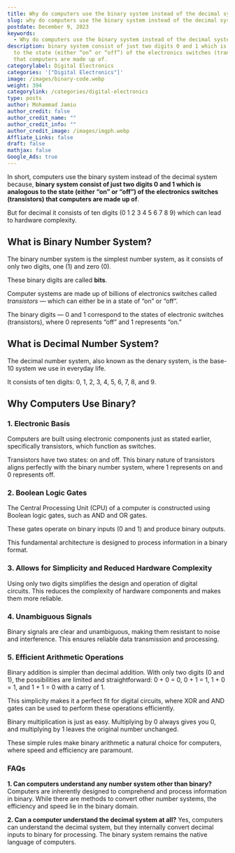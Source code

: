 ```yaml
---
title: Why do computers use the binary system instead of the decimal system?
slug: why do computers use the binary system instead of the decimal system
postdate: December 9, 2023
keywords:
  - Why do computers use the binary system instead of the decimal system?
description: binary system consist of just two digits 0 and 1 which is analogous
  to the state (either “on” or “off”) of the electronics switches (transistors)
  that computers are made up of.
categorylabel: Digital Electronics
categories: '["Digital Electronics"]'
image: /images/binary-code.webp
weight: 394
categorylink: /categories/digital-electronics
type: posts
author: Mohammad Jamiu
author_credit: false
author_credit_name: ""
author_credit_info: ""
author_credit_image: /images/imgph.webp
Affliate_Links: false
draft: false
mathjax: false
Google_Ads: true
---
```



In short, computers use the binary system instead of the decimal system because, **binary system consist of just two digits 0 and 1 which is analogous to the state (either “on” or “off”) of the electronics switches (transistors) that computers are made up of**. 

But for decimal it consists of ten digits (0 1 2 3 4 5 6 7 8 9) which can lead to hardware complexity.

## **What is Binary Number System?**

The binary number system is the simplest number system, as it consists of only two digits, one (1) and zero (0).

These binary digits are called **bits**.

Computer systems are made up of billions of electronics switches called *transistors* — which can either be in a state of “on” or “off”. 

The binary digits — 0 and 1 correspond to the states of electronic switches (transistors), where 0 represents “off” and 1 represents “on.” 

## **What is Decimal Number System?**

The decimal number system, also known as the denary system, is the base-10 system we use in everyday life. 

It consists of ten digits: 0, 1, 2, 3, 4, 5, 6, 7, 8, and 9.

## **Why Computers Use Binary?**

### 1. Electronic Basis

Computers are built using electronic components just as stated earlier, specifically transistors, which function as switches. 

Transistors have two states: on and off. This binary nature of transistors aligns perfectly with the binary number system, where 1 represents on and 0 represents off.

### 2. Boolean Logic Gates

The Central Processing Unit (CPU) of a computer is constructed using Boolean logic gates, such as AND and OR gates. 

These gates operate on binary inputs (0 and 1) and produce binary outputs. 

This fundamental architecture is designed to process information in a binary format.

### 3. Allows for Simplicity and Reduced Hardware Complexity

Using only two digits simplifies the design and operation of digital circuits. This reduces the complexity of hardware components and makes them more reliable.

### 4. Unambiguous Signals

Binary signals are clear and unambiguous, making them resistant to noise and interference. This ensures reliable data transmission and processing.

### 5. Efficient Arithmetic Operations

Binary addition is simpler than decimal addition. With only two digits (0 and 1), the possibilities are limited and straightforward: 0 + 0 = 0, 0 + 1 = 1, 1 + 0 = 1, and 1 + 1 = 0 with a carry of 1. 

This simplicity makes it a perfect fit for digital circuits, where XOR and AND gates can be used to perform these operations efficiently.

Binary multiplication is just as easy. Multiplying by 0 always gives you 0, and multiplying by 1 leaves the original number unchanged. 

These simple rules make binary arithmetic a natural choice for computers, where speed and efficiency are paramount.

### **FAQs**

**1. Can computers understand any number system other than binary?** Computers are inherently designed to comprehend and process information in binary. While there are methods to convert other number systems, the efficiency and speed lie in the binary domain.

**2. Can a computer understand the decimal system at all?** Yes, computers can understand the decimal system, but they internally convert decimal inputs to binary for processing. The binary system remains the native language of computers.
